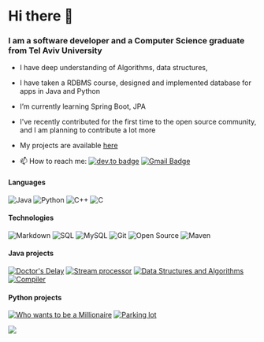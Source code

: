 # Hi there 👋
### I am a software developer and a Computer Science graduate from Tel Aviv University

<!--- 🔭 I’m currently working on ... -->
- I have deep understanding of Algorithms, data structures, <!--take a look at: link to projct -->
- I have taken a RDBMS course, designed and implemented database for apps in Java and Python <!-- take a lot at -->
- I’m currently learning Spring Boot, JPA
- I've recently contributed for the first time to the open source community, and I am planning to contribute a lot more
- My projects are available [here](https://github.com/itayventura?tab=repositories)


- 📫 How to reach me: 
[![dev.to badge](https://img.shields.io/badge/-Linkedin-%230177B5?style=flat&logo=linkedin)](https://www.linkedin.com/in/itayventura)
[![Gmail Badge](https://img.shields.io/badge/-Gmail-c14438?style=flat-square&logo=Gmail&logoColor=white&link=mailto:ventura.itay@gmail.com)](mailto:ventura.itay@gmail.com)

#### Languages


![Java](https://img.shields.io/badge/-Java-fff?&logo=Java&logoColor=007396)
![Python](https://img.shields.io/badge/-Python-fff?&logo=Python&logoColor=3776AB)
![C++](https://img.shields.io/badge/-C++-000000?&logo=c%2b%2b&logoColor=00599)
![C](https://img.shields.io/badge/-c-fff?&logo=C&logoColor=A8B9CC)

#### Technologies
![Markdown](https://img.shields.io/badge/-Markdown-fff?style=flat&logo=markdown&logoColor=black)
![SQL](https://img.shields.io/badge/-SQL-fff?style=flat&logo=Microsoft-SQL-Server&logoColor=blue)
![MySQL](https://img.shields.io/badge/-MySQL-fff?style=flat&logo=mysql)
![Git](https://img.shields.io/badge/-Git-fff?style=flat&logo=git)
![Open Source](https://img.shields.io/badge/-Open%20Source-fff?style=flat&logo=open-source-Initiative)
![Maven](https://img.shields.io/badge/-Maven-FF0000?&logo=Apache%20Maven&logoColor=#C71A36)
![]()
![]()
![]()
![]()

#### Java projects

[![Doctor's Delay](https://img.shields.io/badge/Doctor's%20Delay-%20-red)](https://github.com/Itayventura/DoctorsDelay)
[![Stream processor](https://img.shields.io/badge/Stream%20Processor-%20-orange)](https://github.com/Itayventura/StreamProcessor)
[![Data Structures and Algorithms](https://img.shields.io/badge/Data%20Structuers%20and%20Algorithms-%20-green)](https://github.com/Itayventura/DataStructuresAndAlgorithms)
[![Compiler](https://img.shields.io/badge/Compiler-%20-lightgrey)](https://github.com/Itayventura/COMPILATION)

#### Python projects
[![Who wants to be a Millionaire](https://img.shields.io/badge/Who%20wants%20to%20be%20a%20millionaire-%20-blue)](https://github.com/Itayventura/WhoWantsToBeAMillionaire)
[![Parking lot](https://img.shields.io/badge/Parking%20lot-%20-yellowgreen)](https://github.com/Itayventura/ParkingLot)

<!-- Most lang stats -->
<a href="https://github.com/itayventura">
  <img align="center" src="https://github-readme-stats.vercel.app/api/top-langs/?username=itayventura&theme=dark&hide_langs_below=1" />
</a>


<!-- add stats:
https://github-readme-stats.vercel.app/api?username=itayventura&show_icons=true&theme=dark&line_height=40 -->
<!--
**Itayventura/Itayventura** is a ✨ _special_ ✨ repository because its `README.md` (this file) appears on your GitHub profile.

Here are some ideas to get you started:

- 🔭 I’m currently working on ...
- 🌱 I’m currently learning ...
- 👯 I’m looking to collaborate on ...
- 🤔 I’m looking for help with ...
- 💬 Ask me about ...
- 📫 How to reach me: ...
- 😄 Pronouns: ...
- ⚡ Fun fact: ...
-->
